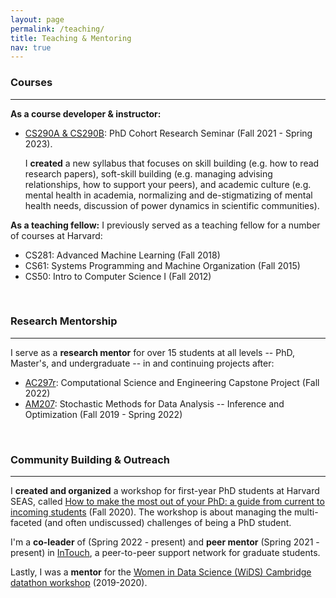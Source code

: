 ```yaml
---
layout: page
permalink: /teaching/
title: Teaching & Mentoring
nav: true
---
```



### Courses

<hr/>

**As a course developer & instructor:** 
* [CS290A & CS290B](https://yanivyacoby.github.io/harvard-cs290/): PhD Cohort Research Seminar (Fall 2021 - Spring 2023).

  I **created** a new syllabus that focuses on skill building (e.g. how to read research papers), soft-skill building (e.g. managing advising relationships, how to support your peers), and academic culture (e.g. mental health in academia, normalizing and de-stigmatizing of mental health needs, discussion of power dynamics in scientific communities).

**As a teaching fellow:** I previously served as a teaching fellow for a number of courses at Harvard:
* CS281: Advanced Machine Learning (Fall 2018)
* CS61: Systems Programming and Machine Organization (Fall 2015)
* CS50: Intro to Computer Science I (Fall 2012)

<br/>

### Research Mentorship

<hr/>

I serve as a **research mentor** for over 15 students at all levels -- PhD, Master's, and undergraduate -- in and continuing projects after:
* [AC297r](https://www.capstone.iacs.seas.harvard.edu/): Computational Science and Engineering Capstone Project (Fall 2022)
* [AM207](https://onefishy.github.io/am207/): Stochastic Methods for Data Analysis -- Inference and Optimization (Fall 2019 - Spring 2022)


<br/>

### Community Building & Outreach

<hr/>

I **created and organized** a workshop for first-year PhD students at Harvard SEAS, called [How to make the most out of your PhD: a guide from current to incoming students](https://yanivyacoby.github.io/a-guide-to-your-phd/guide.html) (Fall 2020). The workshop is about managing the multi-faceted (and often undiscussed) challenges of being a PhD student. 

I'm a **co-leader** of (Spring 2022 - present) and **peer mentor** (Spring 2021 - present) in [InTouch](https://intouch.seas.harvard.edu/), a peer-to-peer support network for graduate students.

Lastly, I was a **mentor** for the [Women in Data Science (WiDS) Cambridge datathon workshop](https://onefishy.github.io/wids_datathon/) (2019-2020). 

